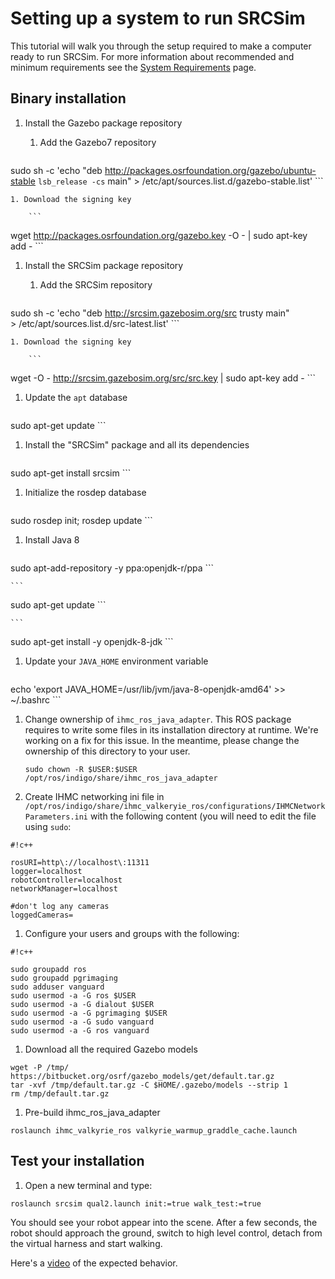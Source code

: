# Setting up a system to run SRCSim #

This tutorial will walk you through the setup required to make a computer ready to run SRCSim. For more information about recommended and minimum requirements see the [System Requirements](https://bitbucket.org/osrf/srcsim/wiki/system_requirements) page.

## Binary installation

1. Install the Gazebo package repository

    1. Add the Gazebo7 repository

        ```
sudo sh -c 'echo "deb http://packages.osrfoundation.org/gazebo/ubuntu-stable `lsb_release -cs` main" > /etc/apt/sources.list.d/gazebo-stable.list'
        ```

    1. Download the signing key

        ```
wget http://packages.osrfoundation.org/gazebo.key -O - | sudo apt-key add -
        ```

1. Install the SRCSim package repository

    1. Add the SRCSim repository

        ```
sudo sh -c 'echo "deb http://srcsim.gazebosim.org/src trusty main" \
    > /etc/apt/sources.list.d/src-latest.list'
        ```

    1. Download the signing key

        ```
wget -O - http://srcsim.gazebosim.org/src/src.key | sudo apt-key add -
        ```

1. Update the `apt` database

    ```
sudo apt-get update
    ```

1. Install the "SRCSim" package and all its dependencies

    ```
sudo apt-get install srcsim
    ```

1. Initialize the rosdep database

    ```
sudo rosdep init; rosdep update
    ```

1. Install Java 8
   
    ```
sudo apt-add-repository -y ppa:openjdk-r/ppa
    ```

    ```
sudo apt-get update
    ```

    ```
sudo apt-get install -y openjdk-8-jdk
    ```

   

1. Update your `JAVA_HOME` environment variable
    ```
echo 'export JAVA_HOME=/usr/lib/jvm/java-8-openjdk-amd64' >> ~/.bashrc
    ```

1. Change ownership of `ihmc_ros_java_adapter`. This ROS package requires to write some files in its installation directory at runtime. We're working on a fix for this issue. In the meantime, please change the ownership of this directory to your user.

    ```
    sudo chown -R $USER:$USER /opt/ros/indigo/share/ihmc_ros_java_adapter
    ```

1. Create IHMC networking ini file in `/opt/ros/indigo/share/ihmc_valkeryie_ros/configurations/IHMCNetworkParameters.ini` with the following content (you will need to edit the file using `sudo`:


```
#!c++

rosURI=http\://localhost\:11311
logger=localhost
robotController=localhost
networkManager=localhost

#don't log any cameras
loggedCameras=
```

1. Configure your users and groups with the following:

```
#!c++

sudo groupadd ros
sudo groupadd pgrimaging
sudo adduser vanguard
sudo usermod -a -G ros $USER
sudo usermod -a -G dialout $USER
sudo usermod -a -G pgrimaging $USER
sudo usermod -a -G sudo vanguard
sudo usermod -a -G ros vanguard 
```

1. Download all the required Gazebo models

```
wget -P /tmp/ https://bitbucket.org/osrf/gazebo_models/get/default.tar.gz
tar -xvf /tmp/default.tar.gz -C $HOME/.gazebo/models --strip 1
rm /tmp/default.tar.gz
```

1. Pre-build ihmc_ros_java_adapter

```
roslaunch ihmc_valkyrie_ros valkyrie_warmup_graddle_cache.launch
```

## Test your installation

1. Open a new terminal and type:

```
roslaunch srcsim qual2.launch init:=true walk_test:=true
```

You should see your robot appear into the scene. After a few seconds, the robot should approach the ground, switch to high level control, detach from the virtual harness and start walking.

Here's a [video](https://vimeo.com/188873182) of the expected behavior.

